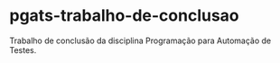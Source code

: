 # pgats-trabalho-de-conclusao

Trabalho de conclusão da disciplina Programação para Automação de Testes.